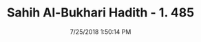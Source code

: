 ---
title        : "Sahih Al-Bukhari Hadith - 1. 485"
date         : 7/25/2018 1:50:14 PM
draft        : false
type         : "hadith"
layout       : "hadith"
BookCode     : "SHB"
VolumeNumber : "1"
HadithNumber : "485"
categories  :  ["Musalla-Facing a Ra,hila mount, camel, tree or saddle"]
tags  :  ["Nafi"]
---